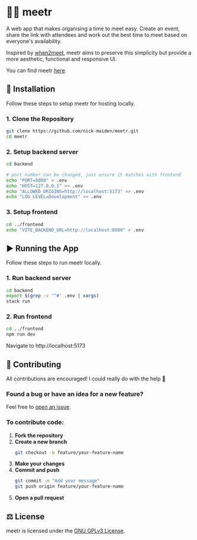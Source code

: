 # 📅📌 meetr
A web app that makes organising a time to meet easy. Create an event, share the link with attendees and work out the best time to meet based on everyone's availability.

Inspired by [when2meet](https://www.when2meet.com), meetr aims to preserve this simplicity but provide a more aesthetic, functional and responsive UI.

You can find meetr [here](https://www.meetr.app).


## 🚀 Installation

Follow these steps to setup meetr for hosting locally.

### 1. Clone the Repository
```bash
git clone https://github.com/nick-maiden/meetr.git
cd meetr
```

### 2. Setup backend server
```bash
cd backend

# port number can be changed, just ensure it matches with frontend
echo "PORT=8080" > .env
echo "HOST=127.0.0.1" >> .env
echo "ALLOWED_ORIGINS=http://localhost:5173" >> .env
echo "LOG_LEVEL=Development" >> .env
```

### 3. Setup frontend
```bash
cd ../frontend
echo "VITE_BACKEND_URL=http://localhost:8080" > .env
```

## ▶️ Running the App

Follow these steps to run meetr locally.

### 1. Run backend server
```bash
cd backend
export $(grep -v '^#' .env | xargs)
stack run
```

### 2. Run frontend
```bash
cd ../frontend
npm run dev
```

Navigate to http://localhost:5173

## 🤝 Contributing

All contributions are encouraged! I could really do with the help 🫠

### Found a bug or have an idea for a new feature?
Feel free to [open an issue](https://github.com/nick-maiden/meetr/issues).

### To contribute code:

1. **Fork the repository**
2. **Create a new branch**
   ```bash
   git checkout -b feature/your-feature-name
   ```
3. **Make your changes**
4. **Commit and push**  
   ```bash
   git commit -m "Add your message"
   git push origin feature/your-feature-name
   ```
5. **Open a pull request**


## ⚖️ License
meetr is licensed under the [GNU GPLv3 License](LICENSE).


